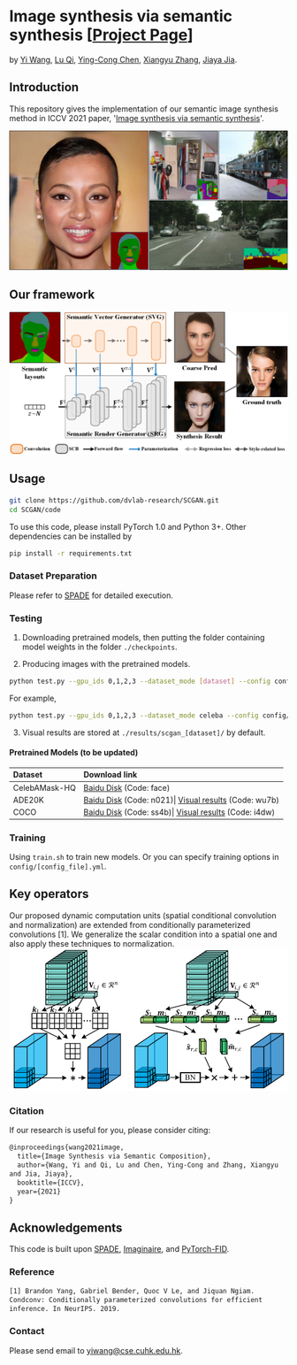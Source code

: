 # Image synthesis via semantic synthesis [[Project Page](https://shepnerd.github.io/scg/)]
by [Yi Wang](https://shepnerd.github.io/), [Lu Qi](http://luqi.info), [Ying-Cong Chen](https://www.yingcong.me), [Xiangyu Zhang](), [Jiaya Jia](https://jiaya.me).

## Introduction
This repository gives the implementation of our semantic image synthesis method in ICCV 2021 paper, '[Image synthesis via semantic synthesis]()'.

![Teaser](./media/teaser-v2.png)

## Our framework

![framework](./media/framework-v4.png)

## Usage

```bash
git clone https://github.com/dvlab-research/SCGAN.git
cd SCGAN/code
```

To use this code, please install PyTorch 1.0 and Python 3+. Other dependencies can be installed by
```bash
pip install -r requirements.txt
```

### Dataset Preparation
Please refer to [SPADE](https://github.com/NVlabs/SPADE) for detailed execution.

### Testing
1. Downloading pretrained models, then putting the folder containing model weights in the folder `./checkpoints`.

2. Producing images with the pretrained models.
```bash
python test.py --gpu_ids 0,1,2,3 --dataset_mode [dataset] --config config/scgan_[dataset]_test.yml --fid --gt [gt_path] --visual_n 1
```
For example,
```bash
python test.py --gpu_ids 0,1,2,3 --dataset_mode celeba --config config/scgan_celeba-test.yml --fid --gt /data/datasets/celeba --visual_n 1
```

3. Visual results are stored at `./results/scgan_[dataset]/` by default.

#### Pretrained Models (to be updated)
|Dataset       |Download link     |
|:-------------|:-----------------|
|CelebAMask-HQ|[Baidu Disk](https://pan.baidu.com/s/1__AtIALtbv0H5IDAB8_sjA) (Code: face)|
|ADE20K|[Baidu Disk](https://pan.baidu.com/s/1F64NK8Kgz4zpl8ETjTVekA) (Code: n021)\| [Visual results](https://pan.baidu.com/s/1d-DkHen9MUp5AgWJKxCVJA) (Code: wu7b)|
|COCO|[Baidu Disk](https://pan.baidu.com/s/1vRLRy3wsfoYH9GqjQuxV3Q) (Code: ss4b)\| [Visual results](https://pan.baidu.com/s/10dScbMEMxfCPpcW0ywsbMg) (Code: i4dw)|

### Training
Using `train.sh` to train new models. Or you can specify training options in `config/[config_file].yml`.

## Key operators
Our proposed dynamic computation units (spatial conditional convolution and normalization) are extended from conditionally parameterized convolutions [1]. We generalize the scalar condition into a spatial one and also apply these techniques to normalization.
![sc-ops](./media/sc-ops.png)


### Citation

If our research is useful for you, please consider citing:

    @inproceedings{wang2021image,
      title={Image Synthesis via Semantic Composition},
      author={Wang, Yi and Qi, Lu and Chen, Ying-Cong and Zhang, Xiangyu and Jia, Jiaya},
      booktitle={ICCV},
      year={2021}
    }

## Acknowledgements
This code is built upon [SPADE](https://github.com/NVlabs/SPADE), [Imaginaire](https://github.com/NVlabs/imaginaire), and [PyTorch-FID](https://github.com/mseitzer/pytorch-fid).

### Reference
```
[1] Brandon Yang, Gabriel Bender, Quoc V Le, and Jiquan Ngiam. Condconv: Conditionally parameterized convolutions for efficient inference. In NeurIPS. 2019.
```

### Contact

Please send email to yiwang@cse.cuhk.edu.hk.
